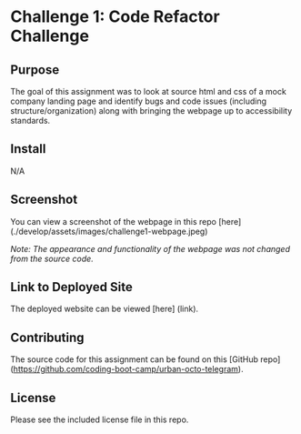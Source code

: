 # Challenge 1: Code Refactor Challenge 

## Purpose

The goal of this assignment was to look at source html and css of a mock company landing page and identify bugs and code issues (including structure/organization) along with bringing the webpage up to accessibility standards.

## Install

N/A

## Screenshot

You can view a screenshot of the webpage in this repo [here] (./develop/assets/images/challenge1-webpage.jpeg)

*Note: The appearance and functionality of the webpage was not changed from the source code.*

## Link to Deployed Site

The deployed website can be viewed [here] (link).

## Contributing

The source code for this assignment can be found on this [GitHub repo] (https://github.com/coding-boot-camp/urban-octo-telegram).

## License

Please see the included license file in this repo.

